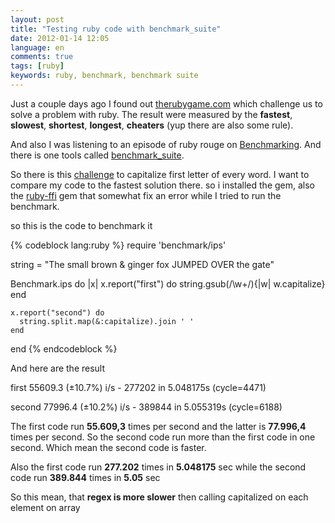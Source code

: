 ```yaml
---
layout: post
title: "Testing ruby code with benchmark_suite"
date: 2012-01-14 12:05
language: en
comments: true
tags: [ruby]
keywords: ruby, benchmark, benchmark suite
---
```


Just a couple days ago I found out [therubygame.com][1] which challenge us to
solve a problem with ruby. The result were measured by the **fastest**, **slowest**, **shortest**, **longest**, 
**cheaters** (yup there are also some rule). 

And also I was listening to an episode of ruby rouge on [Benchmarking][2]. And there is one tools called [benchmark_suite][3].

So there is this [challenge][4] to capitalize first letter of every word. I want to compare my code to the fastest solution there.
so i installed the gem, also the [ruby-ffi][5] gem that somewhat fix an error while I tried to run the benchmark. 

so this is the code to benchmark it

{% codeblock lang:ruby %}
  require 'benchmark/ips'

  string = "The small brown & ginger fox JUMPED OVER the gate"

  Benchmark.ips do |x|
    x.report("first") do 
      string.gsub(/\w+/){|w| w.capitalize} 
    end
    
    x.report("second") do
      string.split.map(&:capitalize).join ' ' 
    end
  end
{% endcodeblock %}

And here are the result

<div class="well">
  <p>first 55609.3 (±10.7%) i/s - 277202 in 5.048175s (cycle=4471) </p>
  <p>second 77996.4 (±10.2%) i/s - 389844 in 5.055319s (cycle=6188)</p>
</div>

The first code run **55.609,3** times per second and the latter is **77.996,4** times per second. 
So the second code run more than the first code in one second. Which mean the second code is faster.

Also the first code run **277.202** times in **5.048175** sec while the second code run **389.844** times in **5.05** sec

So this mean, that **regex is more slower** then calling capitalized on each element on array

[1]: http://www.therubygame.com "The Ruby Game"
[2]: http://rubyrogues.com/034-rr-benchmarking-and-profiling/ "034 RR Benchmarking and Profiling"
[3]: http://rubygems.org/gems/benchmark_suite "benchmark_suite"
[4]: http://www.therubygame.com/challenges/3/submissions "Challenge #3"
[5]: http://rubygems.org/gems/ffi "ffi gem"